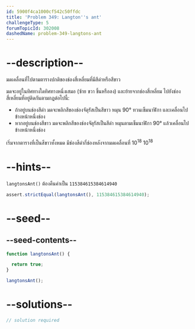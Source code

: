 ```yaml
---
id: 5900f4ca1000cf542c50ffdc
title: 'Problem 349: Langton''s ant'
challengeType: 5
forumTopicId: 302008
dashedName: problem-349-langtons-ant
---
```


# --description--

มดเคลื่อนที่ไปตามตารางปกติของช่องสี่เหลี่ยมที่มีสีดำหรือสีขาว

มดจะอยู่ในทิศทางใดทิศทางหนึ่งเสมอ (ซ้าย ขวา ขึ้นหรือลง) และย้ายจากช่องสี่เหลี่ยม ไปยังช่องสี่เหลี่ยมที่อยู่ติดกันตามกฎต่อไปนี้:

- ถ้าอยู่บนช่องสีดำ มดจะพลิกสีของช่องจัตุรัสเป็นสีขาว หมุน 90° ทวนเข็มนาฬิกา และเคลื่อนไปข้างหน้าหนึ่งช่อง
- หากอยู่บนช่องสีขาว มดจะพลิกสีของช่องจัตุรัสเป็นสีดำ หมุนตามเข็มนาฬิกา 90° แล้วเคลื่อนไปข้างหน้าหนึ่งช่อง

เริ่มจากตารางที่เป็นสีขาวทั้งหมด มีช่องสีดำกี่ช่องหลังจากมดเคลื่อนที่ ${10}^{18}$ ${10}^{18}$

# --hints--

`langtonsAnt()` ต้องคืนค่าเป็น `115384615384614940`

```js
assert.strictEqual(langtonsAnt(), 115384615384614940);
```

# --seed--

## --seed-contents--

```js
function langtonsAnt() {

  return true;
}

langtonsAnt();
```

# --solutions--

```js
// solution required
```
